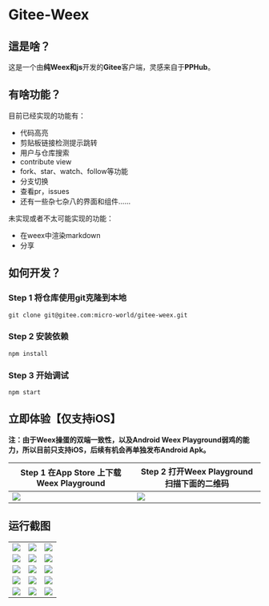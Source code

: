 # Gitee-Weex

## 這是啥？

这是一个由**纯Weex和js**开发的**Gitee**客户端，灵感来自于**PPHub**。

## 有啥功能？
目前已经实现的功能有：
* 代码高亮
* 剪贴板链接检测提示跳转
* 用户与仓库搜索
* contribute view
* fork、star、watch、follow等功能
* 分支切换
* 查看pr，issues
* 还有一些杂七杂八的界面和组件......

未实现或者不太可能实现的功能：

* 在weex中渲染markdown
* 分享

## 如何开发？

### Step 1 将仓库使用git克隆到本地
```shell
git clone git@gitee.com:micro-world/gitee-weex.git
```
### Step 2 安装依赖
```shell
npm install
```
### Step 3 开始调试
```
npm start
```
## 立即体验【仅支持iOS】

**注：由于Weex操蛋的双端一致性，以及Android Weex Playground弱鸡的能力，所以目前只支持iOS，后续有机会再单独发布Android Apk。**

|**Step 1 在App Store 上下载 Weex Playground**|**Step 2 打开Weex Playground扫描下面的二维码**|
|----|----|
|![](https://gitee-weex.oss-cn-hongkong.aliyuncs.com/image/IMG_1857%2820200808-160207%29.PNG)|![](https://gitee-weex.oss-cn-hongkong.aliyuncs.com/image/qrcode.png)|

## 运行截图

||||
|----|----|----|
|![](https://gitee-weex.oss-cn-hongkong.aliyuncs.com/image/IMG_1850.PNG)|![](https://gitee-weex.oss-cn-hongkong.aliyuncs.com/image/IMG_1851.PNG)|![](https://gitee-weex.oss-cn-hongkong.aliyuncs.com/image/IMG_1851.PNG)|
|![](https://gitee-weex.oss-cn-hongkong.aliyuncs.com/image/IMG_1852.PNG)|![](https://gitee-weex.oss-cn-hongkong.aliyuncs.com/image/IMG_1853.PNG)|![](https://gitee-weex.oss-cn-hongkong.aliyuncs.com/image/IMG_1854.PNG)|
|![](https://gitee-weex.oss-cn-hongkong.aliyuncs.com/image/IMG_1856.PNG)|![](https://gitee-weex.oss-cn-hongkong.aliyuncs.com/image/IMG_1849.PNG)|![](https://gitee-weex.oss-cn-hongkong.aliyuncs.com/image/IMG_1858.PNG)|
|![](https://gitee-weex.oss-cn-hongkong.aliyuncs.com/image/IMG_1859.PNG)|![](https://gitee-weex.oss-cn-hongkong.aliyuncs.com/image/IMG_1860.PNG)|![](https://gitee-weex.oss-cn-hongkong.aliyuncs.com/image/IMG_1861.PNG)|
|![](https://gitee-weex.oss-cn-hongkong.aliyuncs.com/image/IMG_1862.PNG)|![](https://gitee-weex.oss-cn-hongkong.aliyuncs.com/image/IMG_1863.PNG)|![](https://gitee-weex.oss-cn-hongkong.aliyuncs.com/image/IMG_1864.PNG)|




